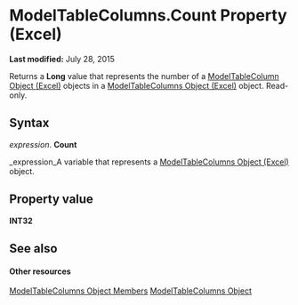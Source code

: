 
# ModelTableColumns.Count Property (Excel)

 **Last modified:** July 28, 2015

Returns a  **Long** value that represents the number of a [ModelTableColumn Object (Excel)](8deb1b62-c089-e0c3-0320-2d4596e8f6e3.md) objects in a [ModelTableColumns Object (Excel)](6f7a0fcd-7e78-8c90-a3a1-058c803b2ee0.md) object. Read-only.

## Syntax

 _expression_. **Count**

 _expression_A variable that represents a  [ModelTableColumns Object (Excel)](6f7a0fcd-7e78-8c90-a3a1-058c803b2ee0.md) object.


## Property value

 **INT32**


## See also


#### Other resources


 [ModelTableColumns Object Members](d89a8782-e0f0-215b-cd0f-1fe9b6014c19.md)
 [ModelTableColumns Object](6f7a0fcd-7e78-8c90-a3a1-058c803b2ee0.md)
